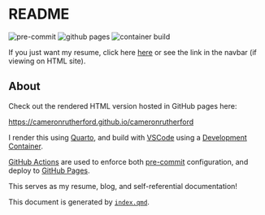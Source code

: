 # README

![pre-commit](https://github.com/cameronrutherford/cameronrutherford/actions/workflows/pre-commit.yml/badge.svg)
![github
pages](https://github.com/cameronrutherford/cameronrutherford/actions/workflows/publish.yml/badge.svg)
![container
build](https://github.com/cameronrutherford/cameronrutherford/actions/workflows/dev-container-build.yml/badge.svg)

If you just want my resume, click here
[here](https://cameronrutherford.github.io/cameronrutherford/quarto/resume.html)
or see the link in the navbar (if viewing on HTML site).

## About

Check out the rendered HTML version hosted in GitHub pages here:

<https://cameronrutherford.github.io/cameronrutherford>

I render this using [Quarto](https://quarto.org/), and build with
[VSCode](https://vscode.dev/) using a [Development
Container](https://containers.dev/).

[GitHub Actions](https://github.com/features/actions) are used to
enforce both [pre-commit](https://pre-commit.com/) configuration, and
deploy to [GitHub Pages](https://pages.github.com/).

This serves as my resume, blog, and self-referential documentation!

This document is generated by [`index.qmd`](index.qmd).
